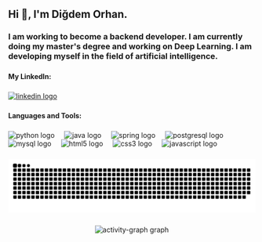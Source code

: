 <h2 align="left">Hi 👋, I'm Diğdem Orhan.</h2>

###

<h3 align="left">I am working to become a backend developer. I am currently doing my master's degree and working on Deep Learning. I am developing myself in the field of artificial intelligence.</h3>

###

<h4 align="left">My LinkedIn:</h4>

###

<div align="left">
  <a href="https://www.linkedin.com/in/di%C4%9Fdem-orhan-935733275/" target="_blank">
    <img src="https://raw.githubusercontent.com/maurodesouza/profile-readme-generator/master/src/assets/icons/social/linkedin/default.svg" width="52" height="40" alt="linkedin logo"  />
  </a>
</div>

###

<h4 align="left">Languages and Tools:</h4>

###

<div align="left">
  <img src="https://cdn.jsdelivr.net/gh/devicons/devicon/icons/python/python-original.svg" height="40" alt="python logo"  />
  <img width="12" />
  <img src="https://cdn.jsdelivr.net/gh/devicons/devicon/icons/java/java-original.svg" height="40" alt="java logo"  />
  <img width="12" />
  <img src="https://cdn.jsdelivr.net/gh/devicons/devicon/icons/spring/spring-original.svg" height="40" alt="spring logo"  />
  <img width="12" />
  <img src="https://cdn.jsdelivr.net/gh/devicons/devicon/icons/postgresql/postgresql-original.svg" height="40" alt="postgresql logo"  />
  <img width="12" />
  <img src="https://cdn.jsdelivr.net/gh/devicons/devicon/icons/mysql/mysql-original.svg" height="40" alt="mysql logo"  />
  <img width="12" />
  <img src="https://cdn.jsdelivr.net/gh/devicons/devicon/icons/html5/html5-original.svg" height="40" alt="html5 logo"  />
  <img width="12" />
  <img src="https://cdn.jsdelivr.net/gh/devicons/devicon/icons/css3/css3-original.svg" height="40" alt="css3 logo"  />
  <img width="12" />
  <img src="https://cdn.jsdelivr.net/gh/devicons/devicon/icons/javascript/javascript-original.svg" height="40" alt="javascript logo"  />
</div>

###

<img src="https://raw.githubusercontent.com/digdemorhan/digdemorhan/output/snake.svg" alt="Snake animation" />

###

<div align="center">
  <img src="https://github-readme-activity-graph.vercel.app/graph?username=digdemorhan&radius=16&theme=react&area=true&order=5" height="300" alt="activity-graph graph"  />
</div>

###
